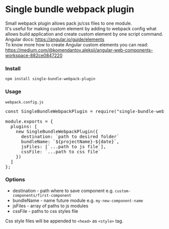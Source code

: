 # Single bundle webpack plugin

Small webpack plugin allows pack js/css files to one module.<br />
It's useful for making custom element by adding to webpack config what allows build application and create custom element by one script command.<br />
Angular docs: https://angular.io/guide/elements <br />
To know more how to create Angular custom elements you can read: https://medium.com/@komendantov.aleksii/angular-web-components-workspace-882ce0847220 <br />

### Install ###
`npm install single-bundle-webpack-plugin`

### Usage ###
`webpack.config.js`

<pre>
const SingleBundleWebpackPlugin = require("single-bundle-webpack-plugin");

module.exports = {
  plugins: [
    new SingleBundleWebpackPlugin({
      destination: `path to desired folder`
      bundleName: `${projectName}-${date}`,
      jsFiles: [`...path to js file`],
      cssFile: `...path to css file`
    })
  ]
};
</pre>

### Options ###
* destination - path where to save component e.g. `custom-components/first-component`<br />
* bundleName - name future module e.g. `my-new-component-name`<br />
* jsFiles - array of paths to js modules <br />
* cssFile - paths to css styles file <br />


Css style files will be appended to `<head>` as `<style>` tag.
